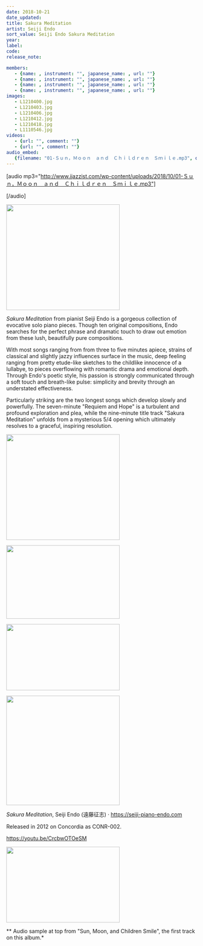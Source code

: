 ```yaml
---
date: 2018-10-21
date_updated: 
title: Sakura Meditation
artist: Seiji Endo
sort_value: Seiji Endo Sakura Meditation
year: 
label: 
code: 
release_note: 

members:
   - {name: , instrument: "", japanese_name: , url: ""}
   - {name: , instrument: "", japanese_name: , url: ""}
   - {name: , instrument: "", japanese_name: , url: ""}
   - {name: , instrument: "", japanese_name: , url: ""}
images: 
   - L1210400.jpg
   - L1210403.jpg
   - L1210406.jpg
   - L1210412.jpg
   - L1210418.jpg
   - L1110546.jpg
videos: 
   - {url: "", comment: ""}
   - {url: "", comment: ""}
audio_embed:
   {filename: "01-Ｓｕｎ，Ｍｏｏｎ　ａｎｄ　Ｃｈｉｌｄｒｅｎ　Ｓｍｉｌｅ.mp3", comment: "Audio sample at top from \"Sun, Moon, and Children Smile\", the first track on this album:"}
---
```

[audio mp3="http://www.jjazzist.com/wp-content/uploads/2018/10/01-Ｓｕｎ，Ｍｏｏｎ　ａｎｄ　Ｃｈｉｌｄｒｅｎ　Ｓｍｉｌｅ.mp3"]

[/audio]

<a href="http://www.jjazzist.com/wp-content/uploads/2018/10/L1210400.jpg"><img class="size-medium wp-image-2931 alignright" src="http://www.jjazzist.com/wp-content/uploads/2018/10/L1210400-300x279.jpg" alt="" width="300" height="279"></a>

*Sakura Meditation* from pianist Seiji Endo is a gorgeous collection of evocative solo piano pieces. Though ten original compositions, Endo searches for the perfect phrase and dramatic touch to draw out emotion from these lush, beautifully pure compositions.

With most songs ranging from from three to five minutes apiece, strains of classical and slightly jazzy influences surface in the music, deep feeling ranging from pretty etude-like sketches to the childlike innocence of a lullabye, to pieces overflowing with romantic drama and emotional depth. Through Endo's poetic style, his passion is strongly communicated through a soft touch and breath-like pulse: simplicity and brevity through an understated effectiveness.

Particularly striking are the two longest songs which develop slowly and powerfully. The seven-minute "Requiem and Hope" is a turbulent and profound exploration and plea, while the nine-minute title track "Sakura Meditation" unfolds from a mysterious 5/4 opening which ultimately resolves to a graceful, inspiring resolution.

<a href="http://www.jjazzist.com/wp-content/uploads/2018/10/L1210403.jpg"><img class="alignnone size-medium wp-image-2932" src="http://www.jjazzist.com/wp-content/uploads/2018/10/L1210403-300x279.jpg" alt="" width="300" height="279"></a>

<a href="http://www.jjazzist.com/wp-content/uploads/2018/10/L1210406.jpg"><img class="alignnone size-medium wp-image-2933" src="http://www.jjazzist.com/wp-content/uploads/2018/10/L1210406-300x194.jpg" alt="" width="300" height="194"></a>

<a href="http://www.jjazzist.com/wp-content/uploads/2018/10/L1210412.jpg"><img class="alignnone size-medium wp-image-2934" src="http://www.jjazzist.com/wp-content/uploads/2018/10/L1210412-300x175.jpg" alt="" width="300" height="175"></a>

<a href="http://www.jjazzist.com/wp-content/uploads/2018/10/L1210418.jpg"><img class="alignnone size-medium wp-image-2935" src="http://www.jjazzist.com/wp-content/uploads/2018/10/L1210418-300x289.jpg" alt="" width="300" height="289"></a>

*Sakura Meditation*, Seiji Endo (遠藤征志) ·<span> </span><a href="https://seiji-piano-endo.com/" style="box-sizing: inherit; background-color: transparent; color: rgb(56, 99, 193); font-weight: normal; text-decoration: none;">https://seiji-piano-endo.com</a>

Released in 2012 on Concordia as CONR-002.

https://youtu.be/CrcbwOTOeSM

<a href="http://www.jjazzist.com/wp-content/uploads/2018/10/L1110546.jpg"><img class="alignnone size-medium wp-image-2937" src="http://www.jjazzist.com/wp-content/uploads/2018/10/L1110546-300x200.jpg" alt="" width="300" height="200"></a>

** Audio sample at top from "Sun, Moon, and Children Smile", the first track on this album.*
